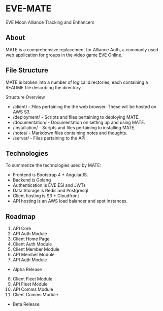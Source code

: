 # EVE-MATE
EVE Moon Alliance Tracking and Enhancers



## About

MATE is a comprehensive replacement for Alliance Auth, a commonly used web application for groups in the video game EVE Online.



## File Structure

MATE is broken into a number of logical directories, each containing a README file describing the directory.

Structure Overview

* /client/ - Files pertaining the the web browser. These will be hosted on AWS S3.
* /deployment/ - Scripts and files pertaining to deploying MATE.
* /documentation/ - Documentation on setting up and using MATE.
* /installation/ - Scripts and files pertaining to installing MATE.
* /notes/ - Markdown files containing notes and thoughts.
* /server/ -  Files pertaining to the API.

## Technologies

To summerize the technologies used by MATE:
* Frontend is Bootstrap 4 + AngularJS.
* Backend is Golang
* Authentication is EVE ESI and JWTs
* Data Storage is Redis and Postgresql
* Client hosting is S3 + Cloudfront
* API hosting is an AWS load balancer and spot instances.

## Roadmap

1. API Core
2. API Auth Module
3. Client Home Page
4. Client Auth Module
5. Client Member Module
6. API Member Module
7. API Auth Module
* Alpha Release
8. Client Fleet Module
9. API Fleet Module
10. API Comms Module
11. Client Comms Module
* Beta Release
